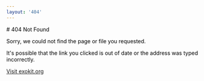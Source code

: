 ```yaml
---
layout: '404'
---
```

<span style="color:black">
# 404 Not Found

Sorry, we could not find the page or file you requested.

It's possible that the link you clicked is out of date or the address was typed incorrectly.

[Visit exokit.org](/)
</span>
